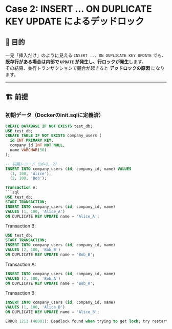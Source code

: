 # Case 2: INSERT ... ON DUPLICATE KEY UPDATE によるデッドロック

## 🎯 目的

一見「挿入だけ」のように見える `INSERT ... ON DUPLICATE KEY UPDATE` でも、**既存行がある場合は内部で `UPDATE` が発生し、行ロックが発生**します。  
その結果、並行トランザクションで競合が起きると **デッドロックの原因** になります。

---

## 🏗 前提

### 初期データ（Dockerのinit.sqlに定義済）

```sql
CREATE DATABASE IF NOT EXISTS test_db;
USE test_db;
CREATE TABLE IF NOT EXISTS company_users (
  id INT PRIMARY KEY,
  company_id INT NOT NULL,
  name VARCHAR(50)
);

-- 初期レコード（id=1, 2）
INSERT INTO company_users (id, company_id, name) VALUES
  (1, 100, 'Alice'),
  (2, 100, 'Bob');

Transaction A:
```sql
USE test_db;
START TRANSACTION;
INSERT INTO company_users (id, company_id, name)
VALUES (1, 100, 'Alice_A')
ON DUPLICATE KEY UPDATE name = 'Alice_A';
```

Transaction B:
```sql
USE test_db;
START TRANSACTION;
INSERT INTO company_users (id, company_id, name)
VALUES (2, 100, 'Bob_B')
ON DUPLICATE KEY UPDATE name = 'Bob_B';
```

Transaction A:
```sql
INSERT INTO company_users (id, company_id, name)
VALUES (2, 100, 'Bob_A')
ON DUPLICATE KEY UPDATE name = 'Bob_A';
```
Transaction B:
```sql
INSERT INTO company_users (id, company_id, name)
VALUES (1, 100, 'Alice_B')
ON DUPLICATE KEY UPDATE name = 'Alice_B';

ERROR 1213 (40001): Deadlock found when trying to get lock; try restarting transaction
```
